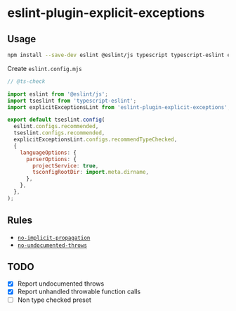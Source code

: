 # eslint-plugin-explicit-exceptions

## Usage

```sh
npm install --save-dev eslint @eslint/js typescript typescript-eslint eslint-plugin-explicit-exceptions
```

Create `eslint.config.mjs`

```javascript
// @ts-check

import eslint from '@eslint/js';
import tseslint from 'typescript-eslint';
import explicitExceptionsLint from 'eslint-plugin-explicit-exceptions';

export default tseslint.config(
  eslint.configs.recommended,
  tseslint.configs.recommended,
  explicitExceptionsLint.configs.recommendTypeChecked,
  {
    languageOptions: {
      parserOptions: {
        projectService: true,
        tsconfigRootDir: import.meta.dirname,
      },
    },
  },
);
```

## Rules
 - [`no-implicit-propagation`](docs/rules/no-implicit-propagation.md)
 - [`no-undocumented-throws`](docs/rules/no-undocumented-throws.md)

## TODO
- [x] Report undocumented throws
- [x] Report unhandled throwable function calls
- [ ] Non type checked preset
